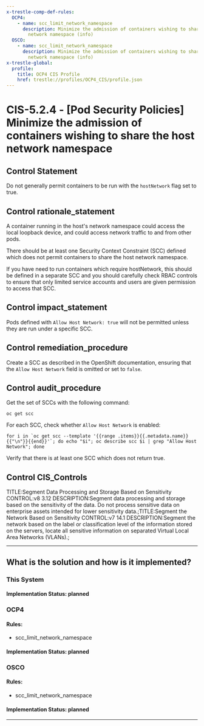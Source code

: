 ```yaml
---
x-trestle-comp-def-rules:
  OCP4:
    - name: scc_limit_network_namespace
      description: Minimize the admission of containers wishing to share the host
        network namespace (info)
  OSCO:
    - name: scc_limit_network_namespace
      description: Minimize the admission of containers wishing to share the host
        network namespace (info)
x-trestle-global:
  profile:
    title: OCP4 CIS Profile
    href: trestle://profiles/OCP4_CIS/profile.json
---
```


# CIS-5.2.4 - \[Pod Security Policies\] Minimize the admission of containers wishing to share the host network namespace

## Control Statement

Do not generally permit containers to be run with the `hostNetwork` flag set to true.

## Control rationale_statement

A container running in the host's network namespace could access the local loopback device, and could access network traffic to and from other pods.

There should be at least one Security Context Constraint (SCC) defined which does not permit containers to share the host network namespace.

If you have need to run containers which require hostNetwork, this should be defined in a separate SCC and you should carefully check RBAC controls to ensure that only limited service accounts and users are given permission to access that SCC.

## Control impact_statement

Pods defined with `Allow Host Network: true` will not be permitted unless they are run under a specific SCC.

## Control remediation_procedure

Create a SCC as described in the OpenShift documentation, ensuring that the `Allow Host Network` field is omitted or set to `false`.

## Control audit_procedure

Get the set of SCCs with the following command:

```
oc get scc
```

For each SCC, check whether `Allow Host Network` is enabled:

```
for i in `oc get scc --template '{{range .items}}{{.metadata.name}}{{"\n"}}{{end}}'`; do echo "$i"; oc describe scc $i | grep "Allow Host Network"; done
```

Verify that there is at least one SCC which does not return true.

## Control CIS_Controls

TITLE:Segment Data Processing and Storage Based on Sensitivity CONTROL:v8 3.12 DESCRIPTION:Segment data processing and storage based on the sensitivity of the data. Do not process sensitive data on enterprise assets intended for lower sensitivity data.;TITLE:Segment the Network Based on Sensitivity CONTROL:v7 14.1 DESCRIPTION:Segment the network based on the label or classification level of the information stored on the servers, locate all sensitive information on separated Virtual Local Area Networks (VLANs).;

______________________________________________________________________

## What is the solution and how is it implemented?

<!-- For implementation status enter one of: implemented, partial, planned, alternative, not-applicable -->

<!-- Note that the list of rules under ### Rules: is read-only and changes will not be captured after assembly to JSON -->

### This System

<!-- Add implementation prose for the main This System component for control: CIS-5.2.4 -->

#### Implementation Status: planned

### OCP4

<!-- Add control implementation description here for control: CIS-5.2.4 -->

#### Rules:

  - scc_limit_network_namespace

#### Implementation Status: planned

### OSCO

<!-- Add control implementation description here for control: CIS-5.2.4 -->

#### Rules:

  - scc_limit_network_namespace

#### Implementation Status: planned

______________________________________________________________________
